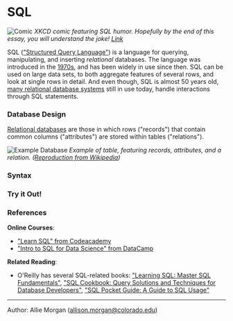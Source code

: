 # SQL

![Comic](https://imgs.xkcd.com/comics/exploits_of_a_mom.png "Her daughter is named Help I'm trapped in a driver's license factory.")
_XKCD comic featuring SQL humor. Hopefully by the end of this essay, you will understand the joke! [Link](https://xkcd.com/327/)_

SQL (["Structured Query Language"](https://en.wikipedia.org/wiki/SQL)) is a language for querying, manipulating, and inserting _relational_ databases. The language was introduced in the [1970s](https://dl.acm.org/citation.cfm?doid=362384.362685), and has been widely in use since then. SQL can be used on large data sets, to both aggregate features of several rows, and look at single rows in detail. And even though, SQL is almost 50 years old, [many relational database systems](https://en.wikipedia.org/wiki/List_of_relational_database_management_systems) still in use today, handle interactions through SQL statements.

### Database Design

[Relational databases](https://en.wikipedia.org/wiki/Relational_database) are those in which rows ("records") that contain common columns ("attributes") are stored within tables ("relations").

![Example Database](https://docs.google.com/drawings/d/1WOEc4p5we1EjrMbnx9U9MOh6OGUMokpu54x_0bU1hZs/edit?usp=sharing "Example Database")
_Example of table, featuring records, attributes, and a relation. ([Reproduction from Wikipedia](https://en.wikipedia.org/wiki/Relational_database))_

### Syntax



### Try it Out!



### References

**Online Courses**:

- ["Learn SQL" from Codeacademy](https://www.codecademy.com/learn/learn-sql)
- ["Intro to SQL for Data Science" from DataCamp](https://www.datacamp.com/courses/intro-to-sql-for-data-science)

**Related Reading**:
- O'Reilly has several SQL-related books: ["Learning SQL: Master SQL Fundamentals"](http://a.co/3n8QFbu), ["SQL Cookbook: Query Solutions and Techniques for Database Developers"](http://a.co/fh2Ft2f), ["SQL Pocket Guide: A Guide to SQL Usage"](http://a.co/bQDAtQO)


---

Author: Allie Morgan (allison.morgan@colorado.edu) 